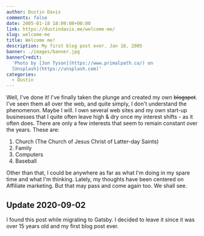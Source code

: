 ```yaml
---
author: Dustin Davis
comments: false
date: 2005-01-18 18:09:08+00:00
link: https://dustindavis.me/welcome-me/
slug: welcome-me
title: Welcome me!
description: My first blog post ever. Jan 18, 2005
banner: ./images/banner.jpg
bannerCredit:
  'Photo by [Jon Tyson](https://www.primalpath.co/) on
  [Unsplash](https://unsplash.com)'
categories:
  - Dustin
---
```


Well, I've done it! I've finally taken the plunge and created my own
~~blogspot~~. I've seen them all over the web, and quite simply, I don't
understand the phenomenon. Maybe I will. I own several web sites and my own
start-up businesses that I quite often leave high & dry once my interest
shifts - as it often does. There are only a few interests that seem to remain
constant over the years. These are:

1. Church (The Church of Jesus Christ of Latter-day Saints)
2. Family
3. Computers
4. Baseball

Other than that, I could be anywhere as far as what I'm doing in my spare time
and what I'm thinking. Lately, my thoughts have been centered on Affiliate
marketing. But that may pass and come again too. We shall see.

## Update 2020-09-02

I found this post while migrating to Gatsby. I decided to leave it since it was
over 15 years old and my first blog post ever.
